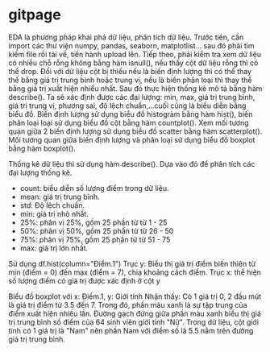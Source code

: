 # gitpage
EDA là phương pháp khai phá dữ liệu, phân tích dữ liệu. Trước tiên, cần import các thư viện numpy, pandas, seaborn, matplotlist... sau đó phải tìm kiếm file rồi tải về, tiến hành upload lên. Tiếp theo, phải kiểm tra xem dữ liệu có nhiều chỗ rỗng không bằng hàm isnull(), nếu thấy cột dữ liệu rỗng thì có thể drop. Đối với dữ liệu cột bị thiếu nếu là biến định lượng thì có thể thay thế bằng giá trị trung bình hoặc trung vị, nếu là biến phân loại thì thay thế bằng giá trị xuất hiện nhiều nhất. Sau đó thực hiện thống kê mô tả bằng hàm describe(). Ta sẽ xác định được các đại lượng: min, max, giá trị trung bình, giá trị trung vị, phương sai, độ lệch chuẩn,...cuối cùng là biểu diễn bằng biểu đồ. Biến định lượng sử dụng biểu đồ histogram bằng hàm hist(), biến phân loại loại sử dụng biểu đồ cột bằng hàm countplot(). Xem mối tương quan giữa 2 biến định lượng sử dụng biểu đồ scatter bằng hàm scatterplot(). Mối tương quan giữa biến định lượng và phân loại sử dụng biểu đồ boxplot bằng hàm boxplot().

Thống kê dữ liệu thì sử dụng hàm describe(). Dựa vào đó để phân tích các đại lượng thống kê.
- count: biểu diễn số lượng điểm trong dữ liệu.
- mean: giá trị trung bình.
- std: Độ lệch chuẩn.
- min: giá trị nhỏ nhất.
- 25%: phân vị 25%, gồm 25 phần tử từ 1 - 25
- 50%: phân vị 50%, gồm 25 phần tử từ 26 - 50
- 75%: phân vị 75%, gồm 25 phần tử từ 51 - 75
- max: giá trị lớn nhất.

Sử dụng df.hist(column="Điểm.1")
Trục y: Biểu thị giá trị điểm biến thiên từ min (điểm = 0)
đến max (điểm = 7), chia khoảng cách điểm.
Trục x: thể hiện số lượng điểm có giá trị được xác định ở cột y

Biểu đồ boxplot với x: Điểm.1, y: Giới tính
Nhận thấy: Có 1 giá trị 0, 2 đầu mút là giá trị điểm từ 3.5 đến 7.
Trong đó, phần màu xanh là sự tập trung của điểm xuất hiện nhiều lần.
Đường gạch đứng giữa phần màu xanh biểu thị giá trị trung bình số điểm của 64 sinh viên giới tính "Nữ".
Trong dữ liệu, cột giới tính có 1 giá trị là "Nam" nên phần Nam với điểm số là 5.5 nằm trên đường giá trị trung bình.
